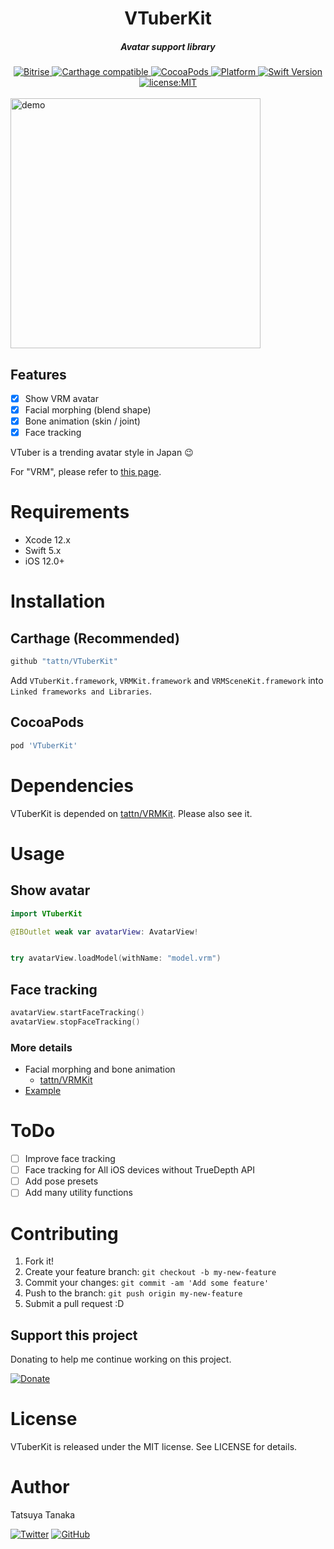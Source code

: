 <h1 align="center">VTuberKit</h1>

<h5 align="center">Avatar support library</h5>

<div align="center">
  <a href="https://app.bitrise.io/app/9e47038547c7be2f">
    <img src="https://app.bitrise.io/app/9e47038547c7be2f/status.svg?token=qyal1kspHJXpa6Jbk5JyYA" alt="Bitrise" />
  </a>
  <a href="https://github.com/Carthage/Carthage">
    <img src="https://img.shields.io/badge/Carthage-compatible-4BC51D.svg?style=flat" alt="Carthage compatible" />
  </a>
  <a href="http://cocoapods.org/pods/VTuberKit">
    <img src="https://img.shields.io/cocoapods/v/VTuberKit.svg" alt="CocoaPods" />
  </a>
  <a href="http://cocoapods.org/pods/VTuberKit">
    <img src="https://img.shields.io/cocoapods/p/VTuberKit.svg" alt="Platform" />
  </a>
  <a href="https://developer.apple.com/swift">
    <img src="https://img.shields.io/badge/Swift-5-F16D39.svg" alt="Swift Version" />
  </a>
  <a href="./LICENSE">
    <img src="https://img.shields.io/badge/license-MIT-green.svg?style=flat-square" alt="license:MIT" />
  </a>
</div>

<br />

<img src="https://github.com/tattn/VTuberKit/raw/main/docs/demo.gif" width="400px" alt="demo" />

## Features

- [x] Show VRM avatar
- [x] Facial morphing (blend shape)
- [x] Bone animation (skin / joint)
- [x] Face tracking

VTuber is a trending avatar style in Japan :wink:

For "VRM", please refer to [this page](https://dwango.github.io/en/vrm/).

# Requirements

- Xcode 12.x
- Swift 5.x
- iOS 12.0+

# Installation

## Carthage (Recommended)

```ruby
github "tattn/VTuberKit"
```

Add `VTuberKit.framework`, `VRMKit.framework` and `VRMSceneKit.framework` into `Linked frameworks and Libraries`.

## CocoaPods

```ruby
pod 'VTuberKit'
```

# Dependencies

VTuberKit is depended on [tattn/VRMKit](https://github.com/tattn/VRMKit). Please also see it.

# Usage

## Show avatar

```swift
import VTuberKit

@IBOutlet weak var avatarView: AvatarView!


try avatarView.loadModel(withName: "model.vrm")
```


## Face tracking

```swift
avatarView.startFaceTracking()
avatarView.stopFaceTracking()
```

### More details
- Facial morphing and bone animation
  - [tattn/VRMKit](https://github.com/tattn/VRMKit)
- [Example](https://github.com/tattn/VTuberKit/blob/main/Example/ViewController.swift)


# ToDo
- [ ] Improve face tracking
- [ ] Face tracking for All iOS devices without TrueDepth API
- [ ] Add pose presets
- [ ] Add many utility functions

# Contributing

1. Fork it!
2. Create your feature branch: `git checkout -b my-new-feature`
3. Commit your changes: `git commit -am 'Add some feature'`
4. Push to the branch: `git push origin my-new-feature`
5. Submit a pull request :D

## Support this project

Donating to help me continue working on this project.

[![Donate](https://img.shields.io/badge/Donate-PayPal-green.svg)](https://paypal.me/tattn/)

# License

VTuberKit is released under the MIT license. See LICENSE for details.

# Author
Tatsuya Tanaka

<a href="https://twitter.com/tanakasan2525" target="_blank"><img alt="Twitter" src="https://img.shields.io/twitter/follow/tanakasan2525.svg?style=social&label=Follow"></a>
<a href="https://github.com/tattn" target="_blank"><img alt="GitHub" src="https://img.shields.io/github/followers/tattn.svg?style=social"></a>

